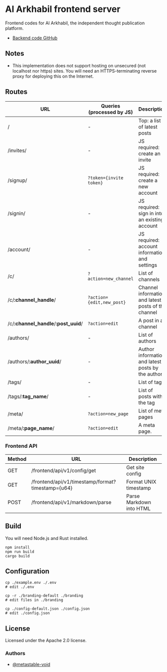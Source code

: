 # Al Arkhabil frontend server

Frontend codes for Al Arkhabil, the independent thought publication platform.

* [Backend code GitHub](https://github.com/metastable-void/alarkhabil-server)

## Notes

- This implementation does not support hosting on unsecured (not localhost nor https) sites. You will need an HTTPS-terminating reverse proxy for deploying this on the Internet.

## Routes

URL | Queries (processed by JS) | Description
----|---------|------------
/ | - | Top: a list of latest posts
/invites/ | - | JS required: create an invite
/signup/ | `?token={invite token}` | JS required: create a new account
/signin/ | - | JS required: sign in into an existing account
/account/ | - | JS required: account information and settings
/c/ | `?action=new_channel` | List of channels
/c/**:channel_handle**/ | `?action={edit,new_post}` | Channel information and latest posts of the channel
/c/**:channel_handle**/**:post_uuid**/ | `?action=edit` | A post in a channel
/authors/ | - | List of authors
/authors/**:author_uuid**/ | - | Author information and latest posts by the author
/tags/ | - | List of tags
/tags/**:tag_name**/ | - | List of posts with the tag
/meta/ | `?action=new_page` | List of meta pages
/meta/**:page_name**/ | `?action=edit` | A meta page.

### Frontend API

Method | URL | Description
-------|-----|------------
GET | /frontend/api/v1/config/get | Get site config
GET | /frontend/api/v1/timestamp/format?timestamp={u64} | Format UNIX timestamp
POST | /frontend/api/v1/markdown/parse | Parse Markdown into HTML

## Build

You will need Node.js and Rust installed.

```
npm install
npm run build
cargo build
```

## Configuration

```
cp ./example.env ./.env
# edit ./.env

cp -r ./branding-default ./branding
# edit files in ./branding

cp ./config-default.json ./config.json
# edit ./config.json
```

## License

Licensed under the Apache 2.0 license.

### Authors

- [@metastable-void](https://github.com/metastable-void)
